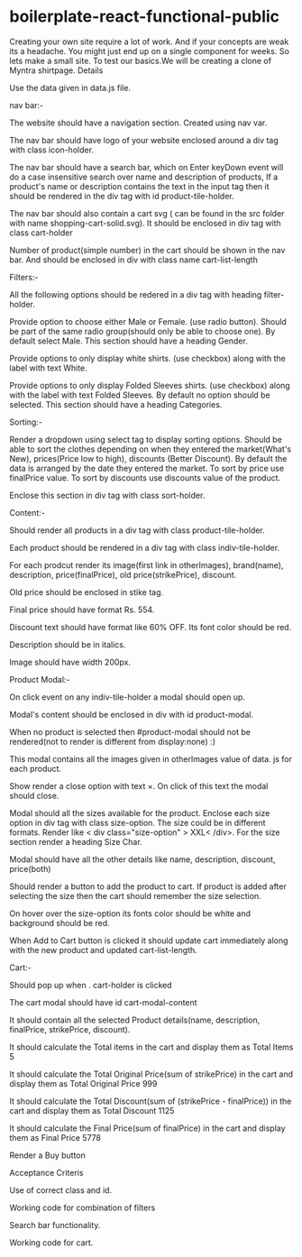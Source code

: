 # boilerplate-react-functional-public


Creating your own site require a lot of work. And if your concepts are weak its a headache. You might just end up on a single component for weeks. So lets make a small site. To test our basics.We will be creating a clone of Myntra shirtpage.
Details

Use the data given in data.js file.

nav bar:-

The website should have a navigation section. Created using nav var.

The nav bar should have logo of your website enclosed around a div tag with class icon-holder.

The nav bar should have a search bar, which on Enter keyDown event will do a case insensitive search over name and description of products, If a product's name or description contains the text in the input tag then it should be rendered in the div tag with id product-tile-holder.

The nav bar should also contain a cart svg ( can be found in the src folder with name shopping-cart-solid.svg). It should be enclosed in div tag with class cart-holder

Number of product(simple number) in the cart should be shown in the nav bar. And should be enclosed in div with class name cart-list-length



Filters:-

All the following options should be redered in a div tag with heading filter-holder.

Provide option to choose either Male or Female. (use radio button). Should be part of the same radio group(should only be able to choose one). By default select Male. This section should have a heading Gender.

Provide options to only display white shirts. (use checkbox) along with the label with text White.

Provide options to only display Folded Sleeves shirts. (use checkbox) along with the label with text Folded Sleeves. By default no option should be selected. This section should have a heading Categories.



Sorting:-

Render a dropdown using select tag to display sorting options. Should be able to sort the clothes depending on when they entered the market(What's New), prices(Price low to high), discounts (Better Discount). By default the data is arranged by the date they entered the market. To sort by price use finalPrice value. To sort by discounts use discounts value of the product.

Enclose this section in div tag with class sort-holder.



Content:-

Should render all products in a div tag with class product-tile-holder.

Each product should be rendered in a div tag with class indiv-tile-holder.

For each prodcut render its image(first link in otherImages), brand(name), description, price(finalPrice), old price(strikePrice), discount.

Old price should be enclosed in stike tag.

Final price should have format Rs. 554.

Discount text should have format like 60% OFF. Its font color should be red.

Description should be in italics.

Image should have width 200px.



Product Modal:-

On click event on any indiv-tile-holder a modal should open up.

Modal's content should be enclosed in div with id product-modal.

When no product is selected then #product-modal should not be rendered(not to render is different from display:none) :)

This modal contains all the images given in otherImages value of data. js for each product.

Show render a close option with text ×. On click of this text the modal should close.

Modal should all the sizes available for the product. Enclose each size option in div tag with class size-option. The size could be in different formats. Render like < div class="size-option" > XXL< /div>. For the size section render a heading Size Char.

Modal should have all the other details like name, description, discount, price(both)

Should render a button to add the product to cart. If product is added after selecting the size then the cart should remember the size selection.

On hover over the size-option its fonts color should be white and background should be red.

When Add to Cart button is clicked it should update cart immediately along with the new product and updated cart-list-length.



Cart:-

Should pop up when . cart-holder is clicked

The cart modal should have id cart-modal-content

It should contain all the selected Product details(name, description, finalPrice, strikePrice, discount).

It should calculate the Total items in the cart and display them as Total Items 5

It should calculate the Total Original Price(sum of strikePrice) in the cart and display them as Total Original Price 999

It should calculate the Total Discount(sum of (strikePrice - finalPrice)) in the cart and display them as Total Discount 1125

It should calculate the Final Price(sum of finalPrice) in the cart and display them as Final Price 5778

Render a Buy button



Acceptance Criteris

Use of correct class and id.

Working code for combination of filters

Search bar functionality.

Working code for cart.
